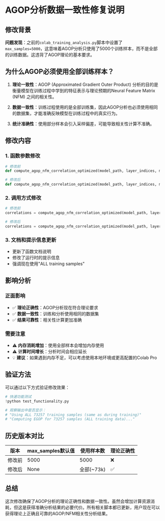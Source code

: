 # AGOP分析数据一致性修复说明

## 修改背景

**问题发现**：之前的`colab_training_analysis.py`脚本中设置了`max_samples=5000`，这意味着AGOP分析只使用了5000个训练样本，而不是全部的训练数据。这违背了AGOP理论的基本要求。

## 为什么AGOP必须使用全部训练样本？

1. **理论一致性**：AGOP (Approximated Gradient Outer Product) 分析的目的是衡量模型在训练过程中学到的特征表示与理论预期的Neural Feature Matrix (NFM) 之间的相关性。

2. **数据一致性**：训练过程使用的是全部训练集，因此AGOP分析也必须使用相同的数据集，才能准确反映模型在训练过程中的真实行为。

3. **统计准确性**：使用部分样本会引入采样偏差，可能导致相关性计算不准确。

## 修改内容

### 1. 函数参数修改
```python
# 修改前
def compute_agop_nfm_correlation_optimized(model_path, layer_indices, max_samples=5000):

# 修改后  
def compute_agop_nfm_correlation_optimized(model_path, layer_indices, max_samples=None):
```

### 2. 调用方式修改
```python
# 修改前
correlations = compute_agop_nfm_correlation_optimized(model_path, layer_indices)

# 修改后
correlations = compute_agop_nfm_correlation_optimized(model_path, layer_indices, max_samples=None)
```

### 3. 文档和提示信息更新
- 更新了函数文档说明
- 修改了运行时的提示信息
- 强调现在使用"ALL training samples"

## 影响分析

### 正面影响
- ✅ **理论正确性**：AGOP分析现在符合理论要求
- ✅ **数据一致性**：训练和分析使用相同的数据集
- ✅ **结果可靠性**：相关性计算更加准确

### 需要注意
- ⚠️ **内存消耗增加**：使用全部样本会增加内存使用
- ⚠️ **计算时间增长**：分析时间会相应延长
- 💡 **建议**：如果遇到内存不足，可以考虑使用本地环境或更高配置的Colab Pro

## 验证方法

可以通过以下方式验证修改效果：

```python
# 快速功能测试
!python test_functionality.py

# 观察输出中是否显示：
# "Using ALL 73257 training samples (same as during training)"
# "Computing EGOP for 73257 samples (ALL training data)..."
```

## 历史版本对比

| 版本 | max_samples默认值 | 使用样本数 | 理论正确性 |
|------|------------------|-----------|-----------|
| 修改前 | 5000 | 5000 | ❌ |
| 修改后 | None | 全部(~73k) | ✅ |

## 总结

这次修改确保了AGOP分析的理论正确性和数据一致性。虽然会增加计算资源消耗，但这是获得准确分析结果的必要代价。所有相关脚本都已更新，用户现在可以获得理论上正确且可靠的AGOP/NFM相关性分析结果。
